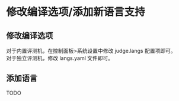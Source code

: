 # 修改编译选项/添加新语言支持

## 修改编译选项

对于内置评测机，在控制面板>系统设置中修改 judge.langs 配置项即可。  
对于独立评测机，修改 langs.yaml 文件即可。  

## 添加语言

TODO
